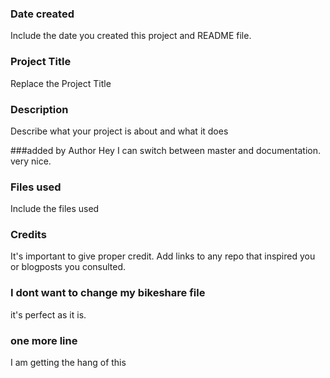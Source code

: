 ### Date created
Include the date you created this project and README file.

### Project Title
Replace the Project Title

### Description
Describe what your project is about and what it does

###added by Author
Hey I can switch between master and documentation. very nice.

### Files used
Include the files used

### Credits
It's important to give proper credit. Add links to any repo that inspired you or blogposts you consulted.

### I dont want to change my bikeshare file
it's perfect as it is.

### one more line
I am getting the hang of this
